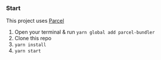 ### Start

This project uses [Parcel](https://parceljs.org/getting_started.html)

1. Open your terminal & run `yarn global add parcel-bundler`
2. Clone this repo
3. `yarn install`
4. `yarn start`
